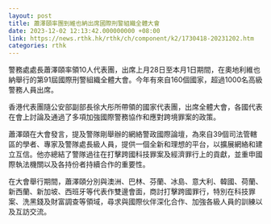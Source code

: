 ```yaml
---
layout: post
title: 蕭澤頤率團到維也納出席國際刑警組織全體大會
date: 2023-12-02 12:13:42.000000000 +08:00
link: https://news.rthk.hk/rthk/ch/component/k2/1730418-20231202.htm
categories: rthk
---
```


警務處處長蕭澤頤率領10人代表團，出席上月28日至本月1日期間，在奧地利維也納舉行的第91屆國際刑警組織全體大會。今年有來自160個國家，超過1000名高級警務人員出席。

香港代表團隨公安部副部長徐大彤所帶領的國家代表團，出席全體大會，各國代表在會上討論及通過了多項加強國際警務協作和應對跨境罪案的政策。

蕭澤頤在大會發言，提及警隊剛舉辦的網絡警政國際論壇，為來自39個司法管轄區的學者、專家及警隊處長級人員，提供一個全新和理想的平台，以擴展網絡和建立互信。他亦總結了警隊過往在打擊跨國科技罪案及經濟罪行上的貢獻，並重申國際執法機關以及各持份者持續合作的重要性。

在大會舉行期間，蕭澤頤分別與澳洲、巴林、芬蘭、冰島、意大利、韓國、荷蘭、新西蘭、新加坡、西班牙等代表作雙邊會面，商討打擊跨國罪行，特別在科技罪案、洗黑錢及財富調查等領域，尋求與國際伙伴深化合作、加強各級人員的訓練以及互訪交流。
